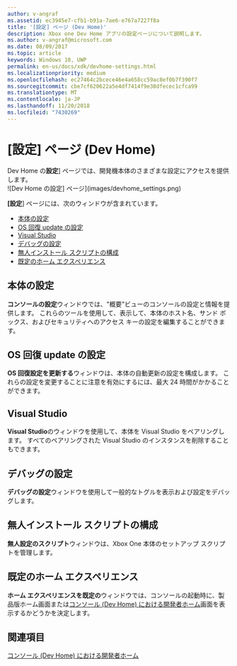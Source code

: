 ```yaml
---
author: v-angraf
ms.assetid: ec3945e7-cfb1-b91a-7ae6-e767a7227f8a
title: '[設定] ページ (Dev Home)'
description: Xbox one Dev Home アプリの設定ページについて説明します。
ms.author: v-angraf@microsoft.com
ms.date: 08/09/2017
ms.topic: article
keywords: Windows 10, UWP
permalink: en-us/docs/xdk/devhome-settings.html
ms.localizationpriority: medium
ms.openlocfilehash: ec27464c2bcece46e4a658cc59ac8ef0b7f390f7
ms.sourcegitcommit: cbe7cf620622a5e4df7414f9e38dfecec1cfca99
ms.translationtype: MT
ms.contentlocale: ja-JP
ms.lasthandoff: 11/20/2018
ms.locfileid: "7430269"
---
```

# <a name="settings-page-dev-home"></a>[設定] ページ (Dev Home)
   
  
Dev Home の**設定**] ページでは、開発機本体のさまざまな設定にアクセスを提供します。   
 ![Dev Home の設定] ページ](images/devhome_settings.png)   
  
**[設定**] ページには、次のウィンドウが含まれています。   
 
   *  [本体の設定](#ID4EEB)  
   *  [OS 回復 update の設定](#ID4EOB)  
   *  [Visual Studio](#ID4EYB)  
   *  [デバッグの設定](#ID4ECC)  
   *  [無人インストール スクリプトの構成](#ID4EMC)  
   *  [既定のホーム エクスペリエンス](#ID4E3C)  

 
<a id="ID4EEB"></a>

   

## <a name="console-settings"></a>本体の設定  
   
  
**コンソールの設定**ウィンドウでは、"概要"ビューのコンソールの設定と情報を提供します。 これらのツールを使用して、表示して、本体のホスト名、サンド ボックス、およびセキュリティへのアクセス キーの設定を編集することができます。   
  
<a id="ID4EOB"></a>

   

## <a name="os-recovery-update-settings"></a>OS 回復 update の設定  
   
  
**OS 回復設定を更新する**ウィンドウは、本体の自動更新の設定を構成します。 これらの設定を変更することに注意を有効にするには、最大 24 時間がかかることができます。   
  
<a id="ID4EYB"></a>

   

## <a name="visual-studio"></a>Visual Studio  
   
  
**Visual Studio**のウィンドウを使用して、本体を Visual Studio をペアリングします。 すべてのペアリングされた Visual Studio のインスタンスを削除することもできます。   
  
<a id="ID4ECC"></a>

   

## <a name="debug-settings"></a>デバッグの設定  
   
  
**デバッグの設定**ウィンドウを使用して一般的なトグルを表示および設定をデバッグします。   
  
<a id="ID4EMC"></a>

   

## <a name="unattended-script-configuration"></a>無人インストール スクリプトの構成  
   
  
**無人設定のスクリプト**ウィンドウは、Xbox One 本体のセットアップ スクリプトを管理します。   
  
<a id="ID4E3C"></a>

   

## <a name="default-home-experience"></a>既定のホーム エクスペリエンス  
   
  
**ホーム エクスペリエンスを既定の**ウィンドウでは、コンソールの起動時に、製品版ホーム画面または[コンソール (Dev Home) における開発者ホーム](dev-home.md)画面を表示するかどうかを決定します。   
  
<a id="ID4EJD"></a>

   

## <a name="see-also"></a>関連項目  
 [コンソール (Dev Home) における開発者ホーム](dev-home.md)

  